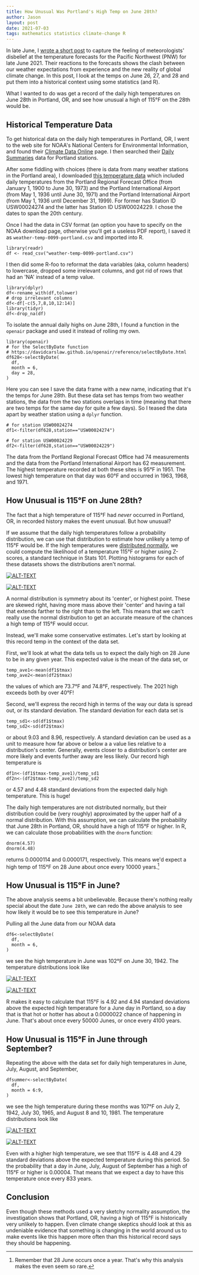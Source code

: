 ```yaml
---
title: How Unusual Was Portland's High Temp on June 28th?
author: Jason
layout: post
date: 2021-07-03
tags: mathematics statistics climate-change R
---
```


In late June, I [wrote a short post](http://thecoldfish.com/2021/06/23/heatwave-modeling.html) to capture the feeling of meteorologists' disbelief at the temperature forecasts for the Pacific Northwest (PNW) for late June 2021.  Their reactions to the forecasts shows the clash between our weather expectations from experience and the new reality of global climate change.  In this post, I look at the temps on June 26, 27, and 28 and put them into a historical context using some statistics (and R).

What I wanted to do was get a record of the daily high temperatures on June 28th in Portland, OR, and see how unusual a high of 115&deg;F on the 28th would be.

## Historical Temperature Data

To get historical data on the daily high temperatures in Portland, OR, I went to the web site for NOAA's  National Centers for Environmental Information, and found their [Climate Data Online](https://www.ncdc.noaa.gov/cdo-web/datasets) page.  I then searched their [Daily Summaries](https://www.ncdc.noaa.gov/cdo-web/search?datasetid=GHCND) data for Portland stations.

After some fiddling with choices (there is data from many weather stations in the Portland area), I downloaded [this temperature data](/assets/data/weather-temp-0099-portland.csv) which included daily temperatures from the Portland Regional Forecast Office (from January 1, 1900 to June 30, 1973) and the Portland International Airport (from May 1, 1936 until June 30, 1971) and the Portland International Airport (from May 1, 1936 until December 31, 1999).  For former has Station ID USW00024274 and the latter has Station ID USW00024229.  I chose the dates to span the 20th century.

Once I had the data in CSV format (an option you have to specify on the NOAA download page, otherwise you'll get a useless PDF report), I saved it as `weather-temp-0099-portland.csv` and imported into R.

```
library(readr)
df <- read_csv("weather-temp-0099-portland.csv")
```

I then did some R-foo to reformat the data variables (aka, column headers) to lowercase, dropped some irrelevant columns, and got rid of rows that had an 'NA' instead of a temp value.

```
library(dplyr)
df<-rename_with(df,tolower)
# drop irrelevant columns
df<-df[-c(5,7,8,10,12:14)]
library(tidyr)
df<-drop_na(df)
```

To isolate the annual daily highs on June 28th, I found a function in the `openair` package and used it instead of rolling my own.

```
library(openair)
# for the SelectByDate function
# https://davidcarslaw.github.io/openair/reference/selectByDate.html
df628<-selectByDate(
  df,
  month = 6,
  day = 28,
)
```

Here you can see I save the data frame with a new name, indicating that it's the temps for June 28th.  But these data set has temps from two weather stations, the data from the two stations overlaps in time (meaning that there are two temps for the same day for quite a few days).  So I teased the data apart by weather station using a `dplyr` function.

```
# for station USW00024274
df1<-filter(df628,station=="USW00024274")

# for station USW00024229
df2<-filter(df628,station=="USW00024229")
```
The data from the Portland Regional Forecast Office had 74 measurements and the data from the Portland International Airport has 62 measurement.  The highest temperature recorded at both these sites is 95&deg;F in 1951.  The lowest high temperature on that day was 60&deg;F and occurred in 1963, 1968, and 1971.

## How Unusual is 115&deg;F on June 28th?

The fact that a high temperature of 115&deg;F had *never* occurred in Portland, OR, in recorded history makes the event unusual.  But how unusual?

If we assume that the daily high temperatures follow a probability distribution, we can use that distribution to estimate how unlikely a temp of 115&deg;F would be.  If the high temperatures were [distributed normally](https://en.wikipedia.org/wiki/Normal_distribution), we could compute the likelihood of a temperature 115&deg;F or higher using Z-scores, a standard technique in Stats 101.  Plotting histograms for each of these datasets shows the distributions aren't normal.

[![ALT-TEXT](/assets/images/Rplot-hist628station1-thumbnail.png)](/assets/images/Rplot-hist628station1.png)

[![ALT-TEXT](/assets/images/Rplot-hist628station2-thumbnail.png)](/assets/images/Rplot-hist628station2.png)

A normal distribution is symmetry about its 'center', or highest point.  These are skewed right, having more mass above their 'center' and having a tail that extends farther to the right than to the left.  This means that we can't really use the normal distribution to get an accurate measure of the chances a high temp of 115&deg;F would occur.

Instead, we'll make some conservative estimates.  Let's start by looking at this record temp in the context of the data set.  

First, we'll look at what the data tells us to expect the daily high on 28 June to be in any given year.  This expected value is the mean of the data set, or

```
temp_ave1<-mean(df1$tmax)
temp_ave2<-mean(df2$tmax)
```

the values of which are 73.7&deg;F and 74.8&deg;F, respectively.  The 2021 high exceeds both by over 40&deg;F!

Second, we'll express the record high in terms of the way our data is spread out, or its standard deviation.  The standard deviation for each data set is

```
temp_sd1<-sd(df1$tmax)
temp_sd2<-sd(df2$tmax)
```

or about 9.03 and 8.96, respectively.  A standard deviation can be used as a unit to measure how far above or below a a value lies relative to a distribution's center.  Generally, events closer to a distribution's center are more likely and events further away are less likely.  Our record high temperature is

```
df1n<-(df1$tmax-temp_ave1)/temp_sd1
df2n<-(df2$tmax-temp_ave2)/temp_sd2
```

or 4.57 and 4.48 standard deviations from the expected daily high temperature.  This is huge!

The daily high temperatures are not distributed normally, but their distribution could be (very roughly) approximated by the upper half of a normal distribution.  With this assumption, we can calculate the probability that June 28th in Portland, OR, should have a high of 115&deg;F or higher.  In R, we can calculate those probabilities with the `dnorm` function:

```
dnorm(4.57)
dnorm(4.48)
```

returns 0.0000114 and 0.0000171, respectively.  This means we'd expect a high temp of 115&deg;F on 28 June about once every 10000 years.[^1]

## How Unusual is 115&deg;F in June?

The above analysis seems a bit unbelievable.  Because there's nothing really special about the date `June 28th`, we can redo the above analysis to see how likely it would be to see this temperature in June?

Pulling all the June data from our NOAA data

```
df6<-selectByDate(
  df,
  month = 6,
)
```

we see the high temperature in June was 102&deg;F on June 30, 1942.  The temperature distributions look like

[![ALT-TEXT](/assets/images/Rplot-hist6station1-thumbnail.png)](/assets/images/Rplot-hist6station1.png)

[![ALT-TEXT](/assets/images/Rplot-hist6station2-thumbnail.png)](/assets/images/Rplot-hist6station2.png)

R makes it easy to calculate that 115&deg;F is 4.92 and 4.94 standard deviations above the expected high temperature for a June day in Portland, so a day that is that hot or hotter has about a 0.0000022 chance of happening in June.  That's about once every 50000 Junes, or once every 4100 years.

## How Unusual is 115&deg;F in June through September?

Repeating the above with the data set for daily high temperatures in June, July, August, and September,

```
dfsummer<-selectByDate(
  df,
  month = 6:9,
)
```

we see the high temperature during these months was 107&deg;F on July 2, 1942, July 30, 1965, and August 8 and 10, 1981.  The temperature distributions look like

[![ALT-TEXT](/assets/images/Rplot-histsumstation1-thumbnail.png)](/assets/images/Rplot-histsumstation1.png)

[![ALT-TEXT](/assets/images/Rplot-histsumstation2-thumbnail.png)](/assets/images/Rplot-histsumstation2.png)

Even with a higher high temperature, we see that 115&deg;F is 4.48 and 4.29 standard deviations above the expected temperature during this period.  So the probability that a day in June, July, August of September has a high of 115&deg;F or higher is 0.00004.  That means that we expect a day to have this temperature once every 833 years.

## Conclusion

Even though these methods used a very sketchy normality assumption, the investigation shows that Portland, OR, having a high of 115&deg;F is historically very unlikely to happen.  Even climate change skeptics should look at this as undeniable evidence that something is changing in the world around us to make events like this happen more often than this historical record says they should be happening.

[^1]:  Remember that 28 June occurs once a year.  That's why this analysis makes the even seem so rare.

<!--
SYNTAX FOR IMAGES
* use services to create JPG and to create thumbnail that is 720px wide

[![ALT-TEXT](/assets/images/filename-thumbnail.jpg)](/assets/images/filename.jpg)
-->

<!--
SYNTAX FOR VIDEO
* convert MOV to mp4 using VLC

<video width="480" height="320" controls="controls">
  <source src="/assets/media/filename.m4v" type="video/mp4">
</video>
-->
